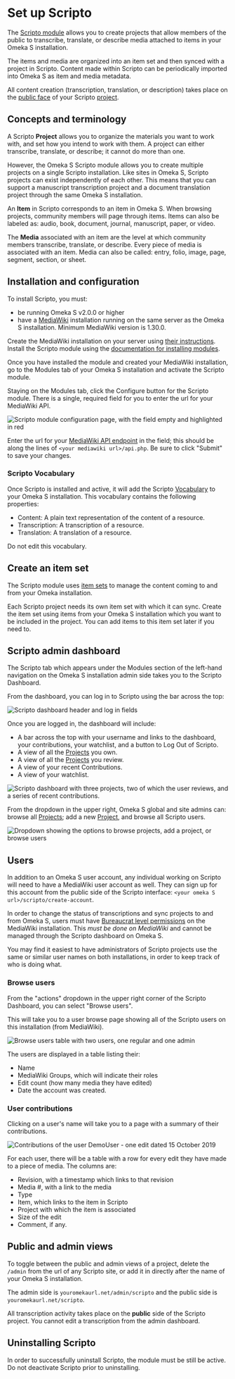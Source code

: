 # Set up Scripto

The [Scripto module](https://omeka.org/s/modules/Scripto/) allows you to create projects that allow members of the public to transcribe, translate, or describe media attached to items in your Omeka S installation. 

The items and media are organized into an item set and then synced with a project in Scripto. Content made within Scripto can be periodically imported into Omeka S as item and media metadata.

All content creation (transcription, translation, or description) takes place on the [public face](scriptoPublicView/) of your Scripto [project](scriptoproject/).

## Concepts and terminology

A Scripto **Project** allows you to organize the materials you want to work with, and set how you intend to work with them. A project can either transcribe, translate, or describe; it cannot do more than one. 

However, the Omeka S Scripto module allows you to create multiple projects on a single Scripto installation. Like sites in Omeka S, Scripto projects can exist independently of each other. This means that you can support a manuscript transcription project and a document translation project through the same Omeka S installation.

An **Item** in Scripto corresponds to an item in Omeka S. When browsing projects, community members will page through items. Items can also be labeled as: audio, book, document, journal, manuscript, paper, or video.

The **Media** associated with an item are the level at which community members transcribe, translate, or describe. Every piece of media is associated with an item. Media can also be called: entry, folio, image, page, segment, section, or sheet. 

## Installation and configuration
To install Scripto, you must:

- be running Omeka S v2.0.0 or higher
- have a [MediaWiki](https://www.mediawiki.org/wiki/MediaWiki) installation running on the same server as the Omeka S installation. Minimum MediaWiki version is 1.30.0.

Create the MediaWiki installation on your server using [their instructions](https://www.mediawiki.org/wiki/Manual:FAQ#Installation_and_configuration). Install the Scripto module using the [documentation for installing modules](../index.md#installing-modules).

Once you have installed the module and created your MediaWiki installation, go to the Modules tab of your Omeka S installation and activate the Scripto module.

Staying on the Modules tab, click the Configure button for the Scripto module. There is a single, required field for you to enter the url for your MediaWiki API.

![Scripto module configuration page, with the field empty and highlighted in red](../modulesfiles/scripto-configure.png)

Enter the url for your [MediaWiki API endpoint](https://www.mediawiki.org/wiki/API:Main_page#Endpoint) in the field; this should be along the lines of `<your mediawiki url>/api.php`. Be sure to click "Submit" to save your changes.  

### Scripto Vocabulary
Once Scripto is installed and active, it will add the Scripto [Vocabulary](../../content/vocabularies/) to your Omeka S installation. This vocabulary contains the following properties:

- Content: A plain text representation of the content of a resource.
- Transcription: A transcription of a resource.
- Translation: A translation of a resource.

Do not edit this vocabulary.

## Create an item set
The Scripto module uses [item sets](../../content/item-sets) to manage the content coming to and from your Omeka installation. 

Each Scripto project needs its own item set with which it can sync. Create the item set using items from your Omeka S installation which you want to be included in the project. You can add items to this item set later if you need to. 

## Scripto admin dashboard
The Scripto tab which appears under the Modules section of the left-hand navigation on the Omeka S installation admin side takes you to the Scripto Dashboard. 

From the dashboard, you can log in to Scripto using the bar across the top:

![Scripto dashboard header and log in fields](../../modules/modulesfiles/scripto-dash-login.png)

Once you are logged in, the dashboard will include:

- A bar across the top with your username and links to the dashboard, your contributions, your watchlist, and a button to Log Out of Scripto.
- A view of all the [Projects](../../modules/scripto/scriptoproject/) you own.
- A view of all the [Projects](../../modules/scripto/scriptoproject/) you review.
- A view of your recent Contributions.
- A view of your watchlist.

![Scripto dashboard with three projects, two of which the user reviews, and a series of recent contributions.](../../modules/modulesfiles/scripto_dash.png)

From the dropdown in the upper right, Omeka S global and site admins can: browse all [Projects](../../modules/scripto/scriptoproject/); add a new [Project](../../modules/scripto/scriptoproject/), and browse all Scripto users. 

![Dropdown showing the options to browse projects, add a project, or browse users](../../modules/modulesfiles/scripto-dash-actions.png)

## Users
In addition to an Omeka S user account, any individual working on Scripto will need to have a MediaWiki user account as well. They can sign up for this account from the public side of the Scripto interface: `<your omeka S url>/scripto/create-account`.

In order to change the status of transcriptions and sync projects to and from Omeka S, users must have [Bureaucrat level permissions](https://www.mediawiki.org/wiki/Manual:User_rights) on the MediaWiki installation. This *must be done on MediaWiki* and cannot be managed through the Scripto dashboard on Omeka S.

You may find it easiest to have administrators of Scripto projects use the same or similar user names on both installations, in order to keep track of who is doing what. 

### Browse users
From the "actions" dropdown in the upper right corner of the Scripto Dashboard, you can select "Browse users".

This will take you to a user browse page showing all of the Scripto users on this installation (from MediaWiki). 

![Browse users table with two users, one regular and one admin](../../modules/modulesfiles/scripto-browseUsers.png)

The users are displayed in a table listing their:

- Name
- MediaWiki Groups, which will indicate their roles
- Edit count (how many media they have edited)
- Date the account was created.

### User contributions
Clicking on a user's name will take you to a page with a summary of their contributions. 

![Contributions of the user DemoUser - one edit dated 15 October 2019](../../modules/modulesfiles/scripto-user-contributions.png)

For each user, there will be a table with a row for every edit they have made to a piece of media. The columns are:

- Revision, with a timestamp which links to that revision
- Media #, with a link to the media
- Type
- Item, which links to the item in Scripto
- Project with which the item is associated
- Size of the edit
- Comment, if any. 

## Public and admin views
To toggle between the public and admin views of a project, delete the `/admin` from the url of any Scripto site, or add it in directly after the name of your Omeka S installation. 

The admin side is `youromekaurl.net/admin/scripto` and the public side is `youromekaurl.net/scripto`.

All transcription activity takes place on the **public** side of the Scripto project. You cannot edit a transcription from the admin dashboard.

## Uninstalling Scripto

In order to successfully uninstall Scripto, the module must be still be active. Do not deactivate Scripto prior to uninstalling. 
